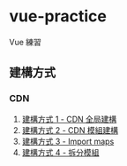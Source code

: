 # vue-practice
Vue 練習

## 建構方式
### CDN
1. [建構方式 1 - CDN 全局建構](https://githubplayerzero.github.io/vue-practice/test/start/%E5%BB%BA%E6%A7%8B%E6%96%B9%E5%BC%8F1.html)
2. [建構方式 2 - CDN 模組建構](https://githubplayerzero.github.io/vue-practice/test/start/%E5%BB%BA%E6%A7%8B%E6%96%B9%E5%BC%8F2.html)
3. [建構方式 3 - Import maps](https://githubplayerzero.github.io/vue-practice/test/start/%E5%BB%BA%E6%A7%8B%E6%96%B9%E5%BC%8F3.html)
4. [建構方式 4 - 拆分模組](https://githubplayerzero.github.io/vue-practice/test/start/%E5%BB%BA%E6%A7%8B%E6%96%B9%E5%BC%8F4.html)
